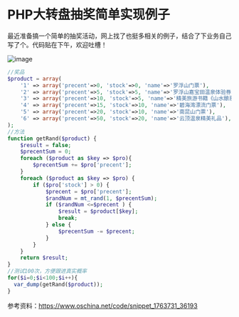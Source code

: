 # PHP大转盘抽奖简单实现例子

最近准备搞一个简单的抽奖活动，网上找了也挺多相关的例子，结合了下业务自己写了个。代码贴在下午，欢迎吐槽！

![image](https://raw.githubusercontent.com/ZYallers/ZYaller/master/upload/image/201705/09/1494326700789840.jpg)

```php
//奖品
$product = array(
    '1' => array('precent'=>0, 'stock'=>0, 'name'=>'罗浮山门票'),
    '2' => array('precent'=>5, 'stock'=>5, 'name'=>'罗浮山嘉宝田温泉体验券'),
    '3' => array('precent'=>10, 'stock'=>5, 'name'=>'精美旅游书籍《山水酿惠州》'),
    '4' => array('precent'=>15, 'stock'=>10, 'name'=>'碧海湾漂流门票'),
    '5' => array('precent'=>20, 'stock'=>10, 'name'=>'南昆山门票'),
    '6' => array('precent'=>50, 'stock'=>20, 'name'=>'云顶温泉精美礼品'),
);
//方法
function getRand($product) {
    $result = false;
    $precentSum = 0;
    foreach ($product as $key => $pro){
        $precentSum += $pro['precent'];
    }
    foreach ($product as $key => $pro) {
        if ($pro['stock'] > 0) {
            $precent = $pro['precent'];
            $randNum = mt_rand(1, $precentSum);
            if ($randNum <=$precent ) {
                $result = $product[$key];
                break;
            } else {
                $precentSum -= $precent;
            }
        }
    }
    return $result;
}
//测试100次，方便跟进真实概率
for($i=0;$i<100;$i++){
  var_dump(getRand($product));
}
```

参考资料：https://www.oschina.net/code/snippet_1763731_36193